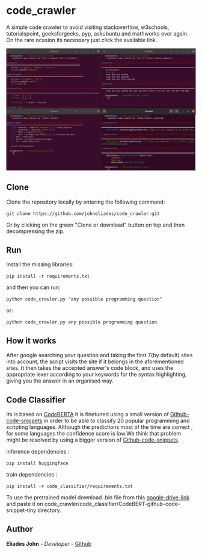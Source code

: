 # code_crawler

A simple code crawler to avoid visiting stackoverflow, w3schools, tutorialspoint, 
geeksforgeeks, pyp, askubuntu and mathworks ever again. On the rare ocasion its 
necessary just click the available link.
					
![Image of crawler](https://github.com/johneliades/code_crawler/blob/main/preview.png)

## Clone

Clone the repository locally by entering the following command:
```
git clone https://github.com/johneliades/code_crawler.git
```
Or by clicking on the green "Clone or download" button on top and then 
decompressing the zip.

## Run

Install the missing libraries:

```
pip install -r requirements.txt
```

and then you can run:

```
python code_crawler.py "any possible programming question"
```

or:

```
python code_crawler.py any possible programming question
```

## How it works

After google searching your question and taking the first 7(by default) sites 
into account, the script visits the site if it belongs in the aforementioned 
sites. It then takes the accepted answer's code block, and uses the appropriate 
lexer according to your keywords for the syntax highlighting, giving you the 
answer in an organised way.

## Code Classifier
Its is based on [CodeBERTA](https://huggingface.co/huggingface/CodeBERTa-language-id) it is finetuned using a small version of [Github-code-snippets](https://www.kaggle.com/datasets/simiotic/github-code-snippets-development-sample?datasetId=1198320) in order to be able to classify 20 popular programming and scripting languages. Although the predictions most of the time are correct , for some languages the confidence score is low.We think that problem might be resolved by using a bigger version of [Github-code-snippets](https://www.kaggle.com/datasets/simiotic/github-code-snippets). 

inference dependencies : 
```
pip install huggingface
```
train dependencies : 
```
pip install -r code_classifier/requirements.txt
```
To use the pretrained model download .bin file from this [google-drive-link](https://drive.google.com/file/d/1VxrJ8zUZuNA-ojTA-z1FQuvPseqYQOJE/view?usp=share_link) and paste it on 
code_crawler/code_classifier/CodeBERT-github-code-snippet-tiny directory.

## Author

**Eliades John** - *Developer* - [Github](https://github.com/johneliades)
